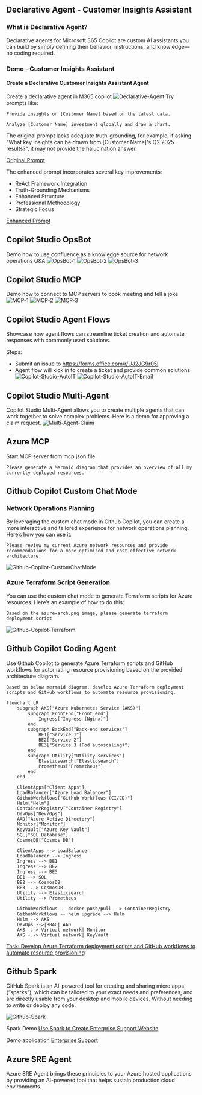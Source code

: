 ## Declarative Agent - Customer Insights Assistant
### What is Declarative Agent?
Declarative agents for Microsoft 365 Copilot are custom AI assistants you can build by simply defining their behavior, instructions, and knowledge—no coding required.

### Demo - Customer Insights Assistant

#### Create a Declarative Customer Insights Assistant Agent
Create a declarative agent in M365 copilot
![Declarative-Agent](./images/Declarative-Agent.jpg)
Try prompts like:
```
Provide insights on [Customer Name] based on the latest data.

Analyze [Customer Name] investment globally and draw a chart.
```

The original prompt lacks adequate truth-grounding, for example, if asking "What key insights can be drawn from [Customer Name]'s Q2 2025 results?", it may not provide the halucination answer.

[Original Prompt](./prompts/CustomerInsightsAssistant.md)

The enhanced prompt incorporates several key improvements:
- ReAct Framework Integration
- Truth-Grounding Mechanisms
- Enhanced Structure
- Professional Methodology
- Strategic Focus

[Enhanced Prompt](./prompts/CustomerInsightsAssistantEnhanced.md)


## Copilot Studio OpsBot
Demo how to use confluence as a knowledge source for network operations Q&A
![OpsBot-1](./images/OpsBot-1.jpg)
![OpsBot-2](./images/OpsBot-2.jpg)
![OpsBot-3](./images/OpsBot-3.jpg)

## Copilot Studio MCP
Demo how to connect to MCP servers to book meeting and tell a joke
![MCP-1](./images/MCP-1.jpg)
![MCP-2](./images/MCP-2.jpg)
![MCP-3](./images/MCP-3.jpg)

## Copilot Studio Agent Flows
Showcase how agent flows can streamline ticket creation and automate responses with commonly used solutions.

Steps:
- Submit an issue to https://forms.office.com/r/UJ2JG9r05i
- Agent flow will kick in to create a ticket and provide common solutions
![Copilot-Studio-AutoIT](./images/Copilot-Studio-AutoIT.jpg)
![Copilot-Studio-AutoIT-Email](./images/Copilot-Studio-AutoIT-Email.jpg)

## Copilot Studio Multi-Agent
Copilot Studio Multi-Agent allows you to create multiple agents that can work together to solve complex problems. Here is a demo for approving a claim request.
![Multi-Agent-Claim](./images/Multi-Agent-Claim.jpg)

## Azure MCP
Start MCP server from mcp.json file.
```
Please generate a Mermaid diagram that provides an overview of all my currently deployed resources.
```

## Github Copilot Custom Chat Mode

### Network Operations Planning
By leveraging the custom chat mode in Github Copilot, you can create a more interactive and tailored experience for network operations planning. Here’s how you can use it:

```
Please review my current Azure network resources and provide recommendations for a more optimized and cost-effective network architecture.
```
![Github-Copilot-CustomChatMode](./images/Github-Copilot-CustomChatMode.jpg)

### Azure Terraform Script Generation
You can use the custom chat mode to generate Terraform scripts for Azure resources. Here’s an example of how to do this:
```
Based on the azure-arch.png image, please generate terraform deployment script
```
![Github-Copilot-Terraform](./images/Github-Copilot-Terraform.jpg)

## Github Copilot Coding Agent
Use Github Copilot to generate Azure Terraform scripts and GitHub workflows for automating resource provisioning based on the provided architecture diagram.

```
Based on below mermaid diagram, develop Azure Terraform deployment scripts and GitHub workflows to automate resource provisioning.
```

```mermaid
flowchart LR
    subgraph AKS["Azure Kubernetes Service (AKS)"]
        subgraph FrontEnd["Front end"]
            Ingress["Ingress (Nginx)"]
        end
        subgraph BackEnd["Back-end services"]
            BE1["Service 1"]
            BE2["Service 2"]
            BE3["Service 3 (Pod autoscaling)"]
        end
        subgraph Utility["Utility services"]
            Elasticsearch["Elasticsearch"]
            Prometheus["Prometheus"]
        end
    end

    ClientApps["Client Apps"]
    LoadBalancer["Azure Load Balancer"]
    GithubWorkflows["Github Workflows (CI/CD)"]
    Helm["Helm"]
    ContainerRegistry["Container Registry"]
    DevOps["Dev/Ops"]
    AAD["Azure Active Directory"]
    Monitor["Monitor"]
    KeyVault["Azure Key Vault"]
    SQL["SQL Database"]
    CosmosDB["Cosmos DB"]

    ClientApps --> LoadBalancer
    LoadBalancer --> Ingress
    Ingress --> BE1
    Ingress --> BE2
    Ingress --> BE3
    BE1 --> SQL
    BE2 --> CosmosDB
    BE3 -.-> CosmosDB
    Utility --> Elasticsearch
    Utility --> Prometheus

    GithubWorkflows -- docker push/pull --> ContainerRegistry
    GithubWorkflows -- helm upgrade --> Helm
    Helm --> AKS
    DevOps -->|RBAC| AAD
    AKS -.->|Virtual network| Monitor
    AKS -.->|Virtual network| KeyVault
```
[Task: Develop Azure Terraform deployment scripts and GitHub workflows to automate resource provisioning](https://github.com/huangyingting/CopilotX/issues/1)

## Github Spark
GitHub Spark is an AI-powered tool for creating and sharing micro apps (“sparks”), which can be tailored to your exact needs and preferences, and are directly usable from your desktop and mobile devices. Without needing to write or deploy any code.

![Github-Spark](./images/Github-Spark.jpg)

Spark Demo
[Use Spark to Create Enterprise Support Website](https://github.com/spark/huangyingting/enterprise-support-p)

Demo application
[Enterprise Support](https://enterprise-support-p--huangyingting.github.app/)

## Azure SRE Agent
Azure SRE Agent brings these principles to your Azure hosted applications by providing an AI-powered tool that helps sustain production cloud environments.
